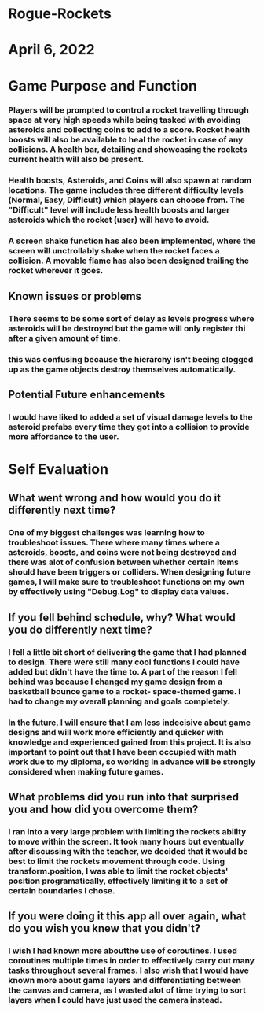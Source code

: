 # Rogue-Rockets
# April 6, 2022


# Game Purpose and Function

### Players will be prompted to control a rocket travelling through space at very high speeds while being tasked with avoiding asteroids and collecting coins to add to a score. Rocket health boosts will also be available to heal the rocket in case of any collisions. A health bar, detailing and showcasing the rockets current health will also be present.
### Health boosts, Asteroids, and Coins will also spawn at random locations. The game includes three different difficulty levels (Normal, Easy, Difficult) which players can choose from. The "Difficult" level will include less health boosts and larger asteroids which the rocket (user) will have to avoid.
### A screen shake function has also been implemented, where the screen will unctrollably shake when the rocket faces a collision. A movable flame has also been designed trailing the rocket wherever it goes.


## Known issues or problems

### There seems to be some sort of delay as levels progress where asteroids will be destroyed but the game will only register thi after a given amount of time.
### this was confusing because the hierarchy isn't beeing clogged up as the game objects destroy themselves automatically.


## Potential Future enhancements

### I would have liked to added a set of visual damage levels to the asteroid prefabs every time they got into a collision to provide more affordance to the user.


# Self Evaluation

## What went wrong and how would you do it differently next time?

### One of my biggest challenges was learning how to troubleshoot issues. There where many times where a asteroids, boosts, and coins were not being destroyed and there was alot of confusion between whether certain items should have been triggers or colliders. When designing future games, I will make sure to troubleshoot functions on my own by effectively using "Debug.Log" to display data values.


## If you fell behind schedule, why? What would you do differently next time?

### I fell a little bit short of delivering the game that I had planned to design. There were still many cool functions I could have added but didn't have the time to. A part of the reason I fell behind was because I changed my game design from a basketball bounce game to a rocket- space-themed game. I had to change my overall planning and goals completely.
### In the future, I will ensure that I am less indecisive about game designs and will work more efficiently and quicker with knowledge and experienced gained from this project. It is also important to point out that I have been occupied with math work due to my diploma, so working in advance will be strongly considered when making future games.


## What problems did you run into that surprised you and how did you overcome them?

### I ran into a very large problem with limiting the rockets ability to move within the screen. It took many hours but eventually after discussing with the teacher, we decided that it would be best to limit the rockets movement through code. Using transform.position, I was able to limit the rocket objects' position programatically, effectively limiting it to a set of certain boundaries I chose.


## If you were doing it this app all over again, what do you wish you knew that you didn't?

### I wish I had known more aboutthe use of coroutines. I used coroutines multiple times in order to effectively carry out many tasks throughout several frames. I also wish that I would have known more about game layers and differentiating between the canvas and camera, as I wasted alot of time trying to sort layers when I could have just used the camera instead. 
